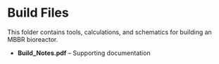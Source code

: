 # Build Files
This folder contains tools, calculations, and schematics for building an MBBR bioreactor.
  
- **Build_Notes.pdf** – Supporting documentation  
